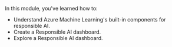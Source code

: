 In this module, you've learned how to:

- Understand Azure Machine Learning's built-in components for responsible AI.
- Create a Responsible AI dashboard.
- Explore a Responsible AI dashboard.

